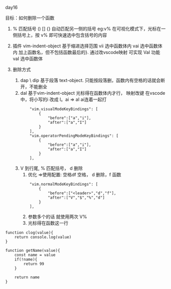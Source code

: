 <!--
 * @Author: hly
 * @Date: 2022-07-19 09:17:44
 * @LastEditors: hly
 * @LastEditTime: 2022-07-19 10:24:13
 * @Description:
-->
day16

目标：如何删除一个函数

1. % 匹配括号 () [] {} 自动匹配另一侧的括号
    eg:v% 在可视化模式下，光标在一侧括号上，按 v% 即可快速选中包含括号的内容

2. 插件 vim-indent-object 基于缩进选择范围
    vii 选中函数体内
    vai 选中函数体内 加上函数名，但不包括函数最后的}. 通过改vscode映射 可实现 VaI 功能
    vaI 选中函数体

3. 删除方式
    1. dap \ dip 基于段落 text-object. 只能按段落删，函数内有空格的话就会断开，不能删全
    2. daI 基于vim-indent-object 光标得在函数体内才行，
        映射改键 在vscode中，将小写的i 改成 I。ai => aI ai连着一起打
        ```
            "vim.visualModeKeyBindings": [
                {
                    "before":["a","i"],
                    "after":["a","I"]
                }
            ],
            "vim.operatorPendingModeKeyBindings": [
                {
                    "before":["a","i"],
                    "after":["a","I"]
                }
            ],
        ```
    3. V$%d V 选中当前行，$ 到行尾, % 匹配括号， d 删除
        1. 优化 =>使用配置: 空格df <leader> 空格， d 删除，f 函数
        ```
            "vim.normalModeKeyBindings": [
                {
                    "before":["<leader>","d","f"],
                    "after":["V","$","%","d"]
                }
            ],
        ```
        2. 参数多个的话 就使用两次 V$%$%
        3. 光标得在函数这一行



```
function clog(value){
    return console.log(value)
}

function getName(value){
    const name = value
    if(!name){
        return 99
    }

    return name
}
```